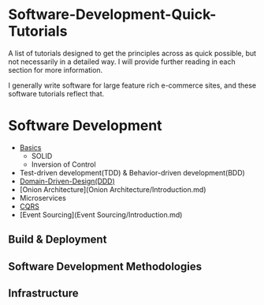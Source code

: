 # Software-Development-Quick-Tutorials
A list of tutorials designed to get the principles across as quick possible, but not necessarily in a detailed way. I will provide further reading in each section for more information.

I generally write software for large feature rich e-commerce sites, and these software tutorials reflect that.

# Software Development
* [Basics](Basics/Introduction.md)
  * SOLID
  * Inversion of Control
* Test-driven development(TDD) & Behavior-driven development(BDD)
* [Domain-Driven-Design(DDD)](Domain-Driven-Design/Introduction.md)
* [Onion Architecture](Onion Architecture/Introduction.md)
* Microservices
* [CQRS](CQRS/Introduction.md)
* [Event Sourcing](Event Sourcing/Introduction.md)
  
## Build & Deployment


## Software Development Methodologies

## Infrastructure
 
